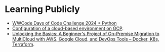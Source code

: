# Learning Publicly

- [WWCode Days of Code Challenge 2024 + Python](https://www.linkedin.com/posts/anjcalleja_github-agcdtmrwwcode-days-of-code-challenge-activity-7161348732716765185-Zo5V?utm_source=share&utm_medium=member_desktop)
- [Configuration of a cloud-based environment on GCP](https://www.linkedin.com/posts/anjcalleja_techproject-gcp-cloud-activity-7163127536321826816-jdzi?utm_source=share&utm_medium=member_desktop).
- [Unlocking the Basics: A Beginner's Project of On-Premise Migration to MultiCloud with AWS, Google Cloud, and DevOps Tools – Docker, K8s, Terraform](https://www.linkedin.com/posts/anjcalleja_unlocking-the-basics-a-beginners-project-activity-7160662363644289025-MTLh?utm_source=share&utm_medium=member_desktop).
